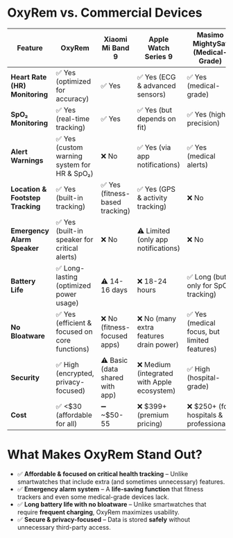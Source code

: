 # **OxyRem vs. Commercial Devices**  

| **Feature**            | **OxyRem** | **Xiaomi Mi Band 9** | **Apple Watch Series 9** | **Masimo MightySat (Medical-Grade)** |  
|-----------------------|-----------------|------------------|-----------------------|-------------------------|  
| **Heart Rate (HR) Monitoring** | ✅ Yes (optimized for accuracy) | ✅ Yes  | ✅ Yes (ECG & advanced sensors) | ✅ Yes (medical-grade) |  
| **SpO₂ Monitoring**   | ✅ Yes (real-time tracking) | ✅ Yes | ✅ Yes (but depends on fit) | ✅ Yes (high precision) |  
| **Alert Warnings**    | ✅ Yes (custom warning system for HR & SpO₂) | ❌ No | ✅ Yes (via app notifications) | ✅ Yes (medical alerts) |  
| **Location & Footstep Tracking** | ✅ Yes (built-in tracking) | ✅ Yes (fitness-based tracking) | ✅ Yes (GPS & activity tracking) | ❌ No |  
| **Emergency Alarm Speaker** | ✅ Yes (built-in speaker for critical alerts) | ❌ No | ⚠️ Limited (only app notifications) | ❌ No |  
| **Battery Life**      | ✅ Long-lasting (optimized power usage) | ⚠️ 14-16 days | ❌ 18-24 hours | ✅ Long (but only for SpO₂ tracking) |  
| **No Bloatware**      | ✅ Yes (efficient & focused on core functions) | ❌ No (fitness-focused apps) | ❌ No (many extra features drain power) | ✅ Yes (medical focus, but limited features) |  
| **Security**          | ✅ High (encrypted, privacy-focused) | ⚠️ Basic (data shared with app) | ❌ Medium (integrated with Apple ecosystem) | ✅ High (hospital-grade) |  
| **Cost**             | ✅ <$30 (affordable for all) | ➖ ~$50-55 | ❌ $399+ (premium pricing) | ❌ $250+ (for hospitals & professionals) |  

# **What Makes OxyRem Stand Out?**  
- ✅ **Affordable & focused on critical health tracking** – Unlike smartwatches that include extra (and sometimes unnecessary) features.  
- ✅ **Emergency alarm system** – A **life-saving function** that fitness trackers and even some medical-grade devices lack.  
- ✅ **Long battery life with no bloatware** – Unlike smartwatches that require **frequent charging**, OxyRem maximizes usability.  
- ✅ **Secure & privacy-focused** – Data is stored **safely** without unnecessary third-party access.  
